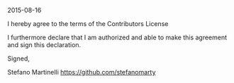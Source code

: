 2015-08-16

I hereby agree to the terms of the Contributors License

I furthermore declare that I am authorized and able to make this
agreement and sign this declaration.

Signed,

Stefano Martinelli https://github.com/stefanomarty
